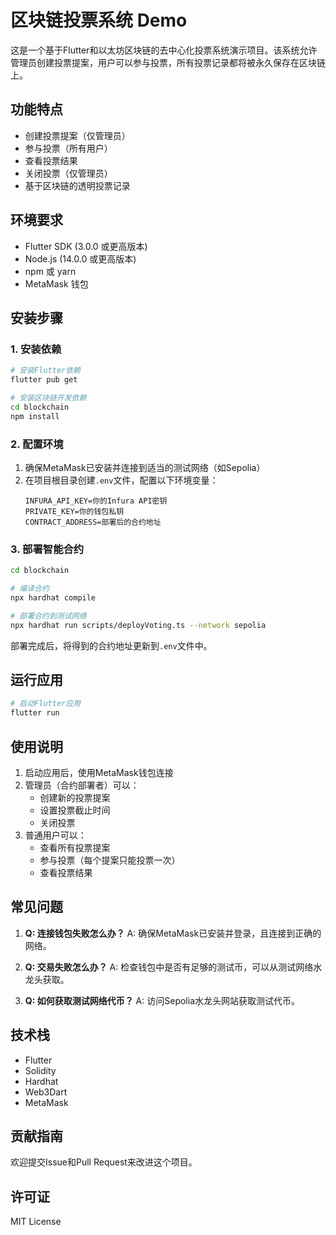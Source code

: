 # 区块链投票系统 Demo

这是一个基于Flutter和以太坊区块链的去中心化投票系统演示项目。该系统允许管理员创建投票提案，用户可以参与投票，所有投票记录都将被永久保存在区块链上。

## 功能特点

- 创建投票提案（仅管理员）
- 参与投票（所有用户）
- 查看投票结果
- 关闭投票（仅管理员）
- 基于区块链的透明投票记录

## 环境要求

- Flutter SDK (3.0.0 或更高版本)
- Node.js (14.0.0 或更高版本)
- npm 或 yarn
- MetaMask 钱包

## 安装步骤

### 1. 安装依赖

```bash
# 安装Flutter依赖
flutter pub get

# 安装区块链开发依赖
cd blockchain
npm install
```

### 2. 配置环境

1. 确保MetaMask已安装并连接到适当的测试网络（如Sepolia）
2. 在项目根目录创建`.env`文件，配置以下环境变量：
   ```
   INFURA_API_KEY=你的Infura API密钥
   PRIVATE_KEY=你的钱包私钥
   CONTRACT_ADDRESS=部署后的合约地址
   ```

### 3. 部署智能合约

```bash
cd blockchain

# 编译合约
npx hardhat compile

# 部署合约到测试网络
npx hardhat run scripts/deployVoting.ts --network sepolia
```

部署完成后，将得到的合约地址更新到`.env`文件中。

## 运行应用

```bash
# 启动Flutter应用
flutter run
```

## 使用说明

1. 启动应用后，使用MetaMask钱包连接
2. 管理员（合约部署者）可以：
   - 创建新的投票提案
   - 设置投票截止时间
   - 关闭投票
3. 普通用户可以：
   - 查看所有投票提案
   - 参与投票（每个提案只能投票一次）
   - 查看投票结果

## 常见问题

1. **Q: 连接钱包失败怎么办？**
   A: 确保MetaMask已安装并登录，且连接到正确的网络。

2. **Q: 交易失败怎么办？**
   A: 检查钱包中是否有足够的测试币，可以从测试网络水龙头获取。

3. **Q: 如何获取测试网络代币？**
   A: 访问Sepolia水龙头网站获取测试代币。

## 技术栈

- Flutter
- Solidity
- Hardhat
- Web3Dart
- MetaMask

## 贡献指南

欢迎提交Issue和Pull Request来改进这个项目。

## 许可证

MIT License
